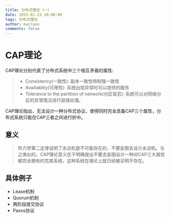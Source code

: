 ```yaml
---
title: 分布式理论（一）
date: 2015-01-23 10:00:00
tags: 分布式理论
author: maclaon
comments: false
---
```

# CAP理论
CAP理论分别代表了分布式系统中三个相互矛盾的属性: 
> + Consistency(一致性): 副本一致性特制强一致性
> + Availiablity(可用性): 系统出现异常时可以提供的服务
> + Tolerance to the partition of network(分区容忍): 系统可以对网络分区的异常情况进行容错处理。

CAP理论指出，无法设计一种分布式协议，使得同时完全具备CAP三个属性，分布式系统只能在CAP三者之间进行折中。

## 意义
> 热力学第二定律说明了永动机是不可能存在的，不要妄图去设计永动机。与之类似的，CAP理论意义在于明确提出不要去妄图设计一种对CAP三大属性都完全拥有的完美系统，这种系统在理论上就已经被证明不存在。

## 具体例子
+ Lease机制
+ Quorum机制
+ 两阶段提交协议
+ Paxos协议